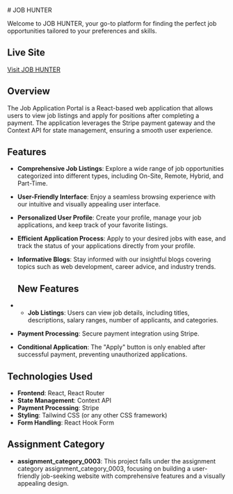 
 
 # JOB HUNTER

Welcome to JOB HUNTER, your go-to platform for finding the perfect job opportunities tailored to your preferences and skills.

## Live Site
[Visit JOB HUNTER]( https://job-portal-11.web.app )

## Overview

The Job Application Portal is a React-based web application that allows users to view job listings and apply for positions after completing a payment. The application leverages the Stripe payment gateway and the Context API for state management, ensuring a smooth user experience.



## Features
- **Comprehensive Job Listings**: Explore a wide range of job opportunities categorized into different types, including On-Site, Remote, Hybrid, and Part-Time.
- **User-Friendly Interface**: Enjoy a seamless browsing experience with our intuitive and visually appealing user interface.
- **Personalized User Profile**: Create your profile, manage your job applications, and keep track of your favorite listings.
- **Efficient Application Process**: Apply to your desired jobs with ease, and track the status of your applications directly from your profile.
- **Informative Blogs**: Stay informed with our insightful blogs covering topics such as web development, career advice, and industry trends.

  ## New Features

- - **Job Listings**: Users can view job details, including titles, descriptions, salary ranges, number of applicants, and categories.
- **Payment Processing**: Secure payment integration using Stripe.
- **Conditional Application**: The "Apply" button is only enabled after successful payment, preventing unauthorized applications.

## Technologies Used

- **Frontend**: React, React Router
- **State Management**: Context API
- **Payment Processing**: Stripe
- **Styling**: Tailwind CSS (or any other CSS framework)
- **Form Handling**: React Hook Form

## Assignment Category
- **assignment_category_0003**: This project falls under the assignment category assignment_category_0003, focusing on building a user-friendly job-seeking website with comprehensive features and a visually appealing design.
